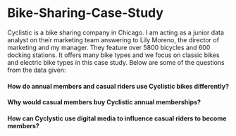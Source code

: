 # Bike-Sharing-Case-Study
 Cyclistic is a bike sharing company in Chicago. I am acting as a junior data analyst on their marketing team answering to Lily Moreno, the director of marketing and my manager. They feature over 5800 bicycles and 600 docking stations. It offers many bike types and we focus on classic bikes and electric bike types in this case study. Below are some of the questions from the data given:
#### How do annual members and casual riders use Cyclistic bikes differently?
#### Why would casual members buy Cyclistic annual memberships?
#### How can Cyclystic use digital media to influence casual riders to become members?
